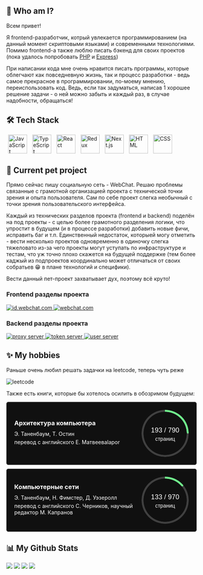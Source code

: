 <section>

  <h1>🫠 Who am I?</h1>

  <p>
    Всем привет!
  </p>
  <p>
    Я frontend-разработчик, котрый увлекается программированием (на данный момент скриптовыми языками) и современными технологиями. Помимо frontend-а также люблю писать бэкенд для своих проектов (пока удалось попробовать <a href="https://www.php.net/">PHP</a> и <a href="https://expressjs.com/">Express</a>)
  </p>
  <p>
    При написании кода мне очень нравится писать программы, которые облегчают как повседневную жизнь, так и процесс разработки - ведь самое прекрасное в программировании, по-моему мнению, переиспользовать код. Ведь, если так задуматься, написав 1 хорошее решение задачи - о ней можно забыть и каждый раз, в случае надобности, обращаться!
  </p>
  
</section>
<section>

  <h1>
    🛠️ Tech Stack
  </h1>

  <div>
    <a
      style="padding: 5px; text-decoration: none; cursor: pointer;"
      href="https://developer.mozilla.org/en-US/docs/Learn/JavaScript/First_steps/What_is_JavaScript"
    >
      <img
        width="50"
        alt="JavaScript"
        title="JavaScript"
        src="https://user-images.githubusercontent.com/25181517/117447155-6a868a00-af3d-11eb-9cfe-245df15c9f3f.png"
      />
    </a>
    <a
      style="padding: 5px; text-decoration: none; cursor: pointer;"
      href="https://www.typescriptlang.org/"
    >
      <img
        width="50"
        alt="TypeScript"
        title="TypeScript"
        src="https://user-images.githubusercontent.com/25181517/183890598-19a0ac2d-e88a-4005-a8df-1ee36782fde1.png"
      />
    </a>
    <a
      style="padding: 5px; text-decoration: none; cursor: pointer;"
      href="https://react.dev/"
    >
      <img
        width="50"
        alt="React"
        title="React"
        src="https://user-images.githubusercontent.com/25181517/183897015-94a058a6-b86e-4e42-a37f-bf92061753e5.png"
      />
    </a>
    <a
      style="padding: 5px; text-decoration: none; cursor: pointer;"
      href="https://redux.js.org/"
    >
      <img
        width="50"
        alt="Redux"
        title="Redux"
        src="https://user-images.githubusercontent.com/25181517/187896150-cc1dcb12-d490-445c-8e4d-1275cd2388d6.png"
      />
    </a>
    <a
      style="padding: 5px; text-decoration: none; cursor: pointer;"
      href="https://nextjs.org/"
    >
      <img
        width="50"
        alt="Next.js"
        title="Next.js"
        src="https://github.com/marwin1991/profile-technology-icons/assets/136815194/5f8c622c-c217-4649-b0a9-7e0ee24bd704"
      />
    </a>
    <a
      style="padding: 5px; text-decoration: none; cursor: pointer;"
      href="https://developer.mozilla.org/en-US/docs/Learn/Getting_started_with_the_web/HTML_basics"
    >
      <img
        width="50"
        alt="HTML"
        title="HTML"
        src="https://user-images.githubusercontent.com/25181517/192158954-f88b5814-d510-4564-b285-dff7d6400dad.png"
      />
    </a>
    <a
      style="padding: 5px; text-decoration: none; cursor: pointer;"
      href="https://developer.mozilla.org/en-US/docs/Learn/Getting_started_with_the_web/HTML_basics"
    >
      <img
        width="50"
        alt="CSS"
        title="CSS"
        src="https://user-images.githubusercontent.com/25181517/183898674-75a4a1b1-f960-4ea9-abcb-637170a00a75.png" 
      />
    </a>
    
    
  </div>

</section>
<section>

  <h1>🚀 Current pet project</h1>

  <p>
    Прямо сейчас пишу социальную сеть - WebChat. Решаю проблемы связанные с грамотной организацией проекта с технической точки зрения и опыта пользователя. Сам по себе проект слегка необычный с точки зрения пользовательского интерфейса.
  </p>
  <p>
    Каждый из технических разделов проекта (frontend и backend) поделён на под проекты - с целью более грамотного разделения логики, что упростит в будущем (и в процессе разработки) добавить новые фичи, исправить баг и т.п. Единственный недостаток, которыей могу отметить - вести несколько проектов одновременно в одиночку слегка тяжеловато из-за чего проекты могут уступать по инфраструктуре и тестам, что уж точно плохо скажется на будущей поддержке (тем более каджый из подпроектов координально может отличаться от своих собратьев 😁 в плане технологий и специфики).
  </p>
  <p>
    Вести данный пет-проект захватывает дух, поэтому всё круто!
  </p>

  <h3>Frontend разделы проекта</h3>

  <a href="https://github.com/WebChat-team/id.webchat.com">
    <img
      src="https://github-readme-stats.vercel.app/api/pin/?username=WebChat-team&repo=id.webchat.com&theme=dark"
      alt="id.webchat.com"
    />
  </a>
  <a href="https://github.com/WebChat-team/webchat.com">
    <img
      src="https://github-readme-stats.vercel.app/api/pin/?username=WebChat-team&repo=webchat.com&theme=dark"
      alt="webchat.com"
    />
  </a>

  <h3>Backend разделы проекта</h3>

  <a href="https://github.com/WebChat-team/proxy_server">
    <img
      src="https://github-readme-stats.vercel.app/api/pin/?username=WebChat-team&repo=proxy_server&theme=dark"
      alt="proxy server"
    />
  </a>
  <a href="https://github.com/WebChat-team/token_server">
    <img
      src="https://github-readme-stats.vercel.app/api/pin/?username=WebChat-team&repo=token_server&theme=dark"
      alt="token server"
    />
  </a>
  <a href="https://github.com/WebChat-team/user_server">
    <img
      src="https://github-readme-stats.vercel.app/api/pin/?username=WebChat-team&repo=user_server&theme=dark"
      alt="user server"
    />
  </a>

</section>
<section>

  <h1>✨ My hobbies</h1>

  <p>Раньше очень любил решать задачки на leetcode, теперь чуть реже</p>
  <img
    src="https://leetcard.jacoblin.cool/Gleb001?theme=dark&ext=heatmap" alt="leetcode"
  />

  <p>Также есть книги, которые бы хотелось осилить в обозримом будущем:</p>
  <div style="display: flex;  flex-direction: column;  gap: 10px;  width: 100%;  padding: 0;  margin: 0;">
    <div style="width: 100%;  display: flex;  align-items: center;  justify-content: space-between;  gap: 10px;  box-sizing: border-box;  padding: 20px;  border-radius: 5px;  border: 1px solid #404040;  background-color: #101010;  color: white;">
      <div >
        <h3 style="margin: 0 0 10px;">Архитектура компьютера</h3>
        <p style="transition: color .15s linear;  margin: 5px 0;">Э. Таненбаум, Т. Остин</p>
        <p style="transition: color .15s linear;  margin: 5px 0;">перевод с английского Е. Матвееваlapor</p>
      </div>
      <div>
        <div  style="--current: 193;--total: 790; --width:125px;  --weight:5px;  --color: #70EC8C;  --procent: (var(--current) / var(--total)) * 100;  width: var(--width);  aspect-ratio: 1;  position: relative;  display: inline-grid;  place-content: center;  font-weight: medium;  font-family: sans-serif;"><div style="content: '';  position: absolute;  border-radius: 50%;  inset: 0;  background: conic-gradient(var(--color) calc(var(--procent)*1%),#404040 0);  -webkit-mask:radial-gradient(farthest-side,#0000 calc(99% - var(--weight)),#000 calc(100% - var(--weigth)));          mask:radial-gradient(farthest-side,#0000 calc(99% - var(--weight)),#000 calc(100% - var(--weight)));"></div><div style="content: '';  position: absolute;  border-radius: 50%;  inset: calc(50% - var(--weight)/2);  background: var(--color);  transform: rotate(calc(var(--procent)*3.6deg)) translateY(calc(50% - var(--width)/2));"></div>
          <span style="width: 100%;  height: 30px;  font-size: 18px;  position: relative;  top: 5px;">
            193 / 790
          </span>
          <span style="font-size: 14px;  text-align: center;">
            страниц
          </span>
        </div>
      </div>
    </div>
    <div style="width: 100%;  display: flex;  align-items: center;  justify-content: space-between;  gap: 10px;  box-sizing: border-box;  padding: 20px;  border-radius: 5px;  border: 1px solid #404040;  background-color: #101010;  color: white;">
      <div >
        <h3 style="margin: 0 0 10px;">Компьютерные сети</h3>
        <p style="transition: color .15s linear;  margin: 5px 0;">Э. Таненбаум, Н. Фимстер, Д. Уэзеролл</p>
        <p style="transition: color .15s linear;  margin: 5px 0;">перевод с английского С. Черников, научный редактор М. Капранов</p>
      </div>
      <div>
        <div  style="--current: 133;--total: 970; --width:125px;  --weight:5px;  --color: #70EC8C;  --procent: (var(--current) / var(--total)) * 100;  width: var(--width);  aspect-ratio: 1;  position: relative;  display: inline-grid;  place-content: center;  font-weight: medium;  font-family: sans-serif;"><div style="content: '';  position: absolute;  border-radius: 50%;  inset: 0;  background: conic-gradient(var(--color) calc(var(--procent)*1%),#404040 0);  -webkit-mask:radial-gradient(farthest-side,#0000 calc(99% - var(--weight)),#000 calc(100% - var(--weigth)));          mask:radial-gradient(farthest-side,#0000 calc(99% - var(--weight)),#000 calc(100% - var(--weight)));"></div><div style="content: '';  position: absolute;  border-radius: 50%;  inset: calc(50% - var(--weight)/2);  background: var(--color);  transform: rotate(calc(var(--procent)*3.6deg)) translateY(calc(50% - var(--width)/2));"></div>
          <span style="width: 100%;  height: 30px;  font-size: 18px;  position: relative;  top: 5px;">
            133 / 970
          </span>
          <span style="font-size: 14px;  text-align: center;">
            страниц
          </span>
        </div>
      </div>
    </div>
  </div>

</section>


<section>

  <h1>📊 My Github Stats</h1>

  <img
    src="https://github-readme-stats.vercel.app/api?username=gleb001&show_icons=true&theme=dark#gh-dark-mode-only"
  />
  <img
    src="https://github-readme-stats.vercel.app/api/top-langs/?username=Gleb001&layout=compact&theme=dark"
  />
  <img
    src="https://github-readme-activity-graph.vercel.app/graph?username=Gleb001&bg_color=151515&color=FFFFFF&line=70EC8C&point=FFFFFF"
  />
  <img
    src="https://github-profile-trophy.vercel.app/?username=Gleb001&theme=darkhub" 
  />

</section>